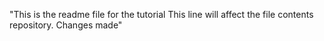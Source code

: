 "This is the readme file for the tutorial 
This line will affect the file contents
repository. Changes made"